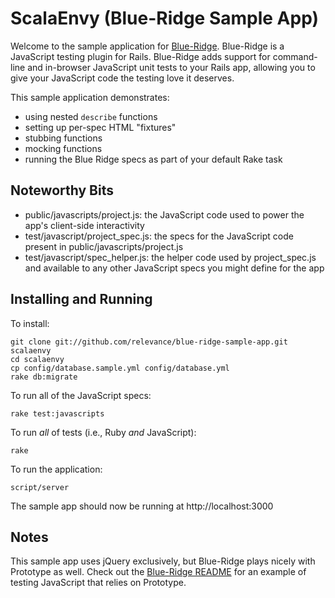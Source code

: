 ScalaEnvy (Blue-Ridge Sample App)
=================================

Welcome to the sample application for [Blue-Ridge](http://github.com/relevance/blue-ridge). Blue-Ridge is a JavaScript testing plugin for Rails.  Blue-Ridge adds support for command-line and in-browser JavaScript unit tests to your Rails app, allowing you to give your JavaScript code the testing love it deserves.

This sample application demonstrates: 

* using nested `describe` functions
* setting up per-spec HTML "fixtures"
* stubbing functions
* mocking functions
* running the Blue Ridge specs as part of your default Rake task

Noteworthy Bits
---------------

* public/javascripts/project.js: the JavaScript code used to power the app's client-side interactivity
* test/javascript/project\_spec.js: the specs for the JavaScript code present in public/javascripts/project.js
* test/javascript/spec\_helper.js: the helper code used by project\_spec.js and available to any other JavaScript specs you might define for the app

Installing and Running
----------------------

To install:

    git clone git://github.com/relevance/blue-ridge-sample-app.git scalaenvy
    cd scalaenvy
    cp config/database.sample.yml config/database.yml
    rake db:migrate

To run all of the JavaScript specs:

    rake test:javascripts

To run *all* of tests (i.e., Ruby *and* JavaScript):

    rake

To run the application:

    script/server 

The sample app should now be running at http://localhost:3000


Notes
-------------------------------------

This sample app uses jQuery exclusively, but Blue-Ridge plays nicely with Prototype as well.  Check out the [Blue-Ridge README](http://github.com/relevance/blue-ridge) for an example of testing JavaScript that relies on Prototype.
